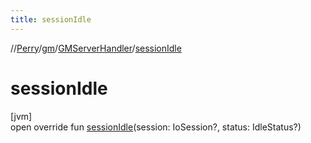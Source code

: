 ```yaml
---
title: sessionIdle
---
```

//[Perry](../../../index.html)/[gm](../index.html)/[GMServerHandler](index.html)/[sessionIdle](session-idle.html)



# sessionIdle



[jvm]\
open override fun [sessionIdle](session-idle.html)(session: IoSession?, status: IdleStatus?)




